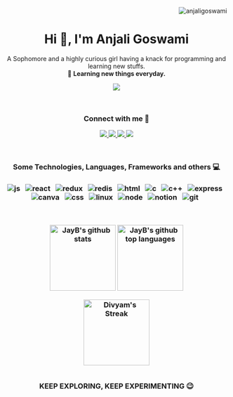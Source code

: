 <p align="right"> <img src="https://komarev.com/ghpvc/?username=anjaligoswami" alt="anjaligoswami" /> </p>
<h1 align="center">Hi 👋, I'm Anjali Goswami</h1>
<p align="center">
A Sophomore and a highly curious girl having a knack for programming and learning new stuffs. <br>🌻 <b>Learning new things everyday.</b>
</p>
<p align="center">
  <img src="https://media1.giphy.com/media/1XCcD9VLQZ2Io/giphy.gif?cid=790b7611193718d74763a22a18c03db692018f9cd4a5f53e&rid=giphy.gif" />
</p>
<br>

<h3 align="center">Connect with me 🦄</h3>

<p align="center">
   <a href="https://linkedin.com/in/anjaligoswami20">
		<img src="https://img.shields.io/badge/Linkedin-2088FF?&style=for-the-badge&logo=linkedin&logoColor=white" />
	</a>
	<a href="mailto:agcodes86400@gmail.com">
		<img src="https://img.shields.io/badge/Gmail-FE7A16?&style=for-the-badge&logo=gmail&logoColor=white" />
	</a>
	<a href="https://instagram.com/anjaligoswami01">
		<img src="https://img.shields.io/badge/instagram-e60058?&style=for-the-badge&logo=instagram&logoColor=white" />
	</a>
  	<a href="https://twitter.com/anjaligoswamiii">
		<img src="https://img.shields.io/badge/Twitter-00cbe6?style=for-the-badge&logo=twitter&logoColor=white" />
	</a>
</p>
<br>
<h3 align="center">Some Technologies, Languages, Frameworks and others 💻<h3/>
  
<p align="center">
	<img src="https://img.shields.io/badge/JavaScript-F7DF1E?style=for-the-badge&logo=javascript&logoColor=black" alt="js" />&nbsp;&nbsp;
	<img src="https://img.shields.io/badge/React-a5f2f1?style=for-the-badge&logo=react&logoColor=black" alt="react" />&nbsp;&nbsp;
	<img src="https://img.shields.io/badge/Redux-0b0957?style=for-the-badge&logo=redux&logoColor=white" alt="redux" />&nbsp;&nbsp;
	<img src="https://img.shields.io/badge/Redis-5d59cf?style=for-the-badge&logo=redis&logoColor=white" alt="redis" />&nbsp;&nbsp;
	<img src="https://img.shields.io/badge/HTML-E34F26?style=for-the-badge&logo=html5&logoColor=white" alt="html" />&nbsp;&nbsp;
	<img src="https://img.shields.io/badge/C-008094?&style=for-the-badge&logo=c&logoColor=white" alt="c" />&nbsp;&nbsp;
	<img src="https://img.shields.io/badge/C++-a31d8f?&style=for-the-badge&logo=cplusplus&logoColor=white" alt="c++" />&nbsp;&nbsp;
	<img src="https://img.shields.io/badge/Express.js-404D59?style=for-the-badge&logo=express&logoColor=white" alt="express" />&nbsp;&nbsp;
	<img src="https://img.shields.io/badge/Canva-%234ea94b.svg?&style=for-the-badge&logo=canva&logoColor=white" alt="canva" />&nbsp;&nbsp;
	<img src="https://img.shields.io/badge/CSS-ff8800?style=for-the-badge&logo=CSS&logoColor=white" alt="css" />&nbsp;&nbsp;
	<img src="https://img.shields.io/badge/Linux-FCC624?style=for-the-badge&logo=linux&logoColor=black" alt="linux" />&nbsp;&nbsp;
  	<img src="https://img.shields.io/badge/Nodejs-197006?&style=for-the-badge&logo=node.js&logoColor=white" alt="node" />&nbsp;&nbsp;
	<img src="https://img.shields.io/badge/Notion-2088FF?style=for-the-badge&logo=notion&logoColor=white" alt="notion" />&nbsp;&nbsp;
	<img src="https://img.shields.io/badge/git-F05032?style=for-the-badge&logo=git&logoColor=white" alt="git" />&nbsp;&nbsp;
</p>

  <br>
<p align="center">
  <img height="150em" src="https://github-readme-stats.vercel.app/api?username=anjaligoswami&show_icons=true&theme=merko&count_private=true" alt="JayB's github stats" />
  <img height="150em" src="https://github-readme-stats.vercel.app/api/top-langs/?username=anjaligoswami&theme=merko&layout=compact" alt="JayB's github top languages" />
</p>
<p align="center">
    <img  height="150em" alt="Divyam's Streak" src="https://github-readme-streak-stats.herokuapp.com/?user=anjaligoswami&theme=merko"/>
  <br>
  <br>

  <p align="center"> KEEP EXPLORING, KEEP EXPERIMENTING 😉 </p>
</p>

